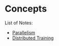 # Concepts

List of Notes:
- [Parallelism](parallelism.md)
- [Distributed Training](distributed-training.md)